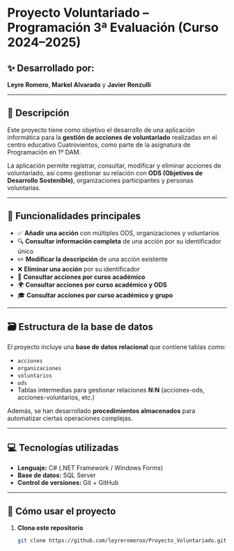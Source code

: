 # Proyecto Voluntariado – Programación 3ª Evaluación (Curso 2024–2025)

## ✨ Desarrollado por:
**Leyre Romero**, **Markel Alvarado** y **Javier Renzulli**

---

## 📌 Descripción

Este proyecto tiene como objetivo el desarrollo de una aplicación informática para la **gestión de acciones de voluntariado** realizadas en el centro educativo Cuatrovientos, como parte de la asignatura de Programación en 1º DAM.

La aplicación permite registrar, consultar, modificar y eliminar acciones de voluntariado, así como gestionar su relación con **ODS (Objetivos de Desarrollo Sostenible)**, organizaciones participantes y personas voluntarias.

---

## 🧠 Funcionalidades principales

- ✅ **Añadir una acción** con múltiples ODS, organizaciones y voluntarios
- 🔍 **Consultar información completa** de una acción por su identificador único
- ✏️ **Modificar la descripción** de una acción existente
- ❌ **Eliminar una acción** por su identificador
- 📆 **Consultar acciones por curso académico**
- 🌍 **Consultar acciones por curso académico y ODS**
- 🎓 **Consultar acciones por curso académico y grupo**

---

## 🗃️ Estructura de la base de datos

El proyecto incluye una **base de datos relacional** que contiene tablas como:

- `acciones`
- `organizaciones`
- `voluntarios`
- `ods`
- Tablas intermedias para gestionar relaciones **N:N** (acciones-ods, acciones-voluntarios, etc.)

Además, se han desarrollado **procedimientos almacenados** para automatizar ciertas operaciones complejas.

---

## 💻 Tecnologías utilizadas

- **Lenguaje:** C# (.NET Framework / Windows Forms)
- **Base de datos:** SQL Server
- **Control de versiones:** Git + GitHub

---

## 🚀 Cómo usar el proyecto

1. **Clona este repositorio**
   ```bash
   git clone https://github.com/leyreromeroo/Proyecto_Voluntariado.git
